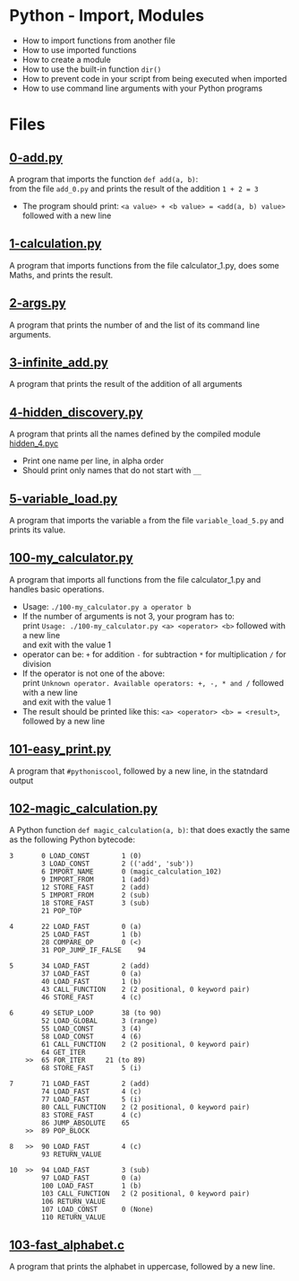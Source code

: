 # Python - Import, Modules
  - How to import functions from another file
  - How to use imported functions
  - How to create a module
  - How to use the built-in function `dir()`
  - How to prevent code in your script from being executed when imported
  - How to use command line arguments with your Python programs

# Files
## [0-add.py](https://github.com/awinabaab/alx-higher_level_programming/blob/master/0x02-python-import_modules/0-add.py)
   A program that imports the function `def add(a, b)`:\
   from the file `add_0.py` and prints the result of the addition `1 + 2 = 3`
   - The program should print: `<a value> + <b value> = <add(a, b) value>` followed with a new line

## [1-calculation.py](https://github.com/awinabaab/alx-higher_level_programming/blob/master/0x02-python-import_modules/1-calculation.py)
   A program that imports functions from the file calculator_1.py, does some Maths, and prints the result.

## [2-args.py](https://github.com/awinabaab/alx-higher_level_programming/blob/master/0x02-python-import_modules/2-args.py)
   A program that prints the number of and the list of its command line arguments.

## [3-infinite_add.py](https://github.com/awinabaab/alx-higher_level_programming/blob/master/0x02-python-import_modules/3-infinte_add.py)
   A program that prints the result of the addition of all arguments

## [4-hidden_discovery.py](https://github.com/awinabaab/alx-higher_level_programming/blob/master/0x02-python-import_modules/4-hidden_discovery.py)
   A program that prints all the names defined by the compiled module [hidden_4.pyc](https://github.com/alx-tools/0x02.py/raw/master/hidden_4.pyc)
   - Print one name per line, in alpha order
   - Should print only names that do not start with `__`

## [5-variable_load.py](https://github.com/awinabaab/alx-higher_level_programming/blob/master/0x02-python-import_modules/5-variable_load.py)
   A program that imports the variable `a` from the file `variable_load_5.py` and prints its value.

## [100-my_calculator.py](https://github.com/awinabaab/alx-higher_level_programming/blob/master/0x02-python-import_modules/100-my_calculator.py)
   A program that imports all functions from the file calculator_1.py and handles basic operations.
   - Usage: `./100-my_calculator.py a operator b`
   - If the number of arguments is not 3, your program has to:\
   print `Usage: ./100-my_calculator.py <a> <operator> <b>` followed with a new line\
    and exit with the value 1
   - operator can be:
   `+` for addition
   `-` for subtraction
   `*` for multiplication
   `/` for division
   - If the operator is not one of the above:\
   print `Unknown operator. Available operators: +, -, * and /` followed with a new line\
   and exit with the value 1
   - The result should be printed like this: `<a> <operator> <b> = <result>`, followed by a new line

## [101-easy_print.py](https://github.com/awinabaab/alx-higher_level_programming/blob/master/0x02-python-import_modules/101-easy_print.py)
   A program that `#pythoniscool`, followed by a new line, in the statndard output

## [102-magic_calculation.py](https://github.com/awinabaab/alx-higher_level_programming/blob/master/0x02-python-import_modules/102-magic_calculation.py)
   A Python function `def magic_calculation(a, b)`: that does exactly the same as the following Python bytecode:
```
3		0 LOAD_CONST		1 (0)
		3 LOAD_CONST		2 (('add', 'sub'))
		6 IMPORT_NAME		0 (magic_calculation_102)
		9 IMPORT_FROM		1 (add)
		12 STORE_FAST		2 (add)
		5 IMPORT_FROM		2 (sub)
		18 STORE_FAST		3 (sub)
		21 POP_TOP

4		22 LOAD_FAST		0 (a)
  		25 LOAD_FAST		1 (b)
		28 COMPARE_OP		0 (<)
		31 POP_JUMP_IF_FALSE	94

5		34 LOAD_FAST		2 (add)
  		37 LOAD_FAST		0 (a)
		40 LOAD_FAST		1 (b)
		43 CALL_FUNCTION	2 (2 positional, 0 keyword pair)
		46 STORE_FAST		4 (c)

6		49 SETUP_LOOP		38 (to 90)
  		52 LOAD_GLOBAL		3 (range)
		55 LOAD_CONST		3 (4)
		58 LOAD_CONST		4 (6)
		61 CALL_FUNCTION	2 (2 positional, 0 keyword pair)
		64 GET_ITER
	>>	65 FOR_ITER		21 (to 89)
		68 STORE_FAST		5 (i)

7		71 LOAD_FAST		2 (add)
  		74 LOAD_FAST		4 (c)
		77 LOAD_FAST		5 (i)
		80 CALL_FUNCTION	2 (2 positional, 0 keyword pair)
		83 STORE_FAST		4 (c)
		86 JUMP_ABSOLUTE	65
	>>	89 POP_BLOCK

8	>>	90 LOAD_FAST		4 (c)
  		93 RETURN_VALUE

10	>>	94 LOAD_FAST		3 (sub)
 		97 LOAD_FAST		0 (a)
		100 LOAD_FAST		1 (b)
		103 CALL_FUNCTION	2 (2 positional, 0 keyword pair)
		106 RETURN_VALUE
		107 LOAD_CONST		0 (None)
		110 RETURN_VALUE
```

## [103-fast_alphabet.c](https://github.com/awinabaab/alx-higher_level_programming/blob/master/0x02-python-import_modules/103-fast_alphabet.py)
   A program that prints the alphabet in uppercase, followed by a new line.
